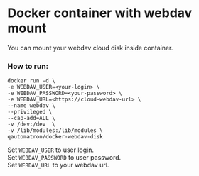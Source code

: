 # Docker container with webdav mount

You can mount your webdav cloud disk inside container.

### How to run:

```
docker run -d \
-e WEBDAV_USER=<your-login> \
-e WEBDAV_PASSWORD=<your-password> \
-e WEBDAV_URL=<https://cloud-webdav-url> \
--name webdav \
--privileged \
--cap-add=ALL \
-v /dev:/dev  \
-v /lib/modules:/lib/modules \
qautomatron/docker-webdav-disk
```

Set `WEBDAV_USER` to user login.  
Set `WEBDAV_PASSWORD` to user password.  
Set `WEBDAV_URL` to your webdav url.
